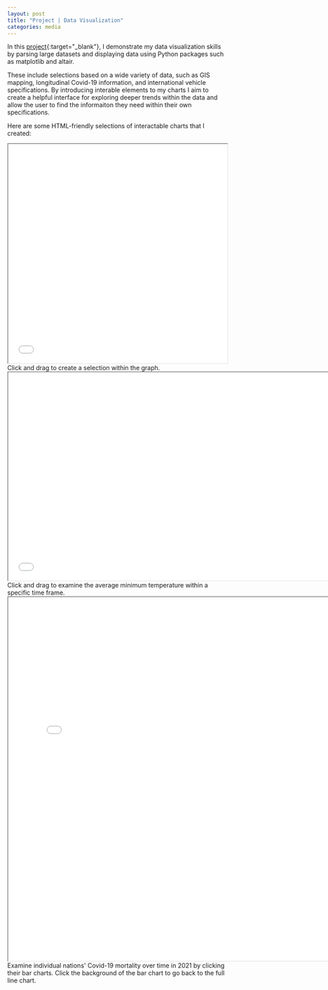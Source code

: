 ```yaml
---
layout: post
title: "Project | Data Visualization"
categories: media
---
```




In this [project](/assets/PortfolioDataViz.ipynb){:target="_blank"}, I demonstrate my data visualization skills by parsing large datasets and displaying data using Python packages such as matplotlib and altair.

These include selections based on a wide variety of data, such as GIS mapping, longitudinal Covid-19 information, and international vehicle specifications. By introducing interable elements to my charts I aim to create a helpful interface for exploring deeper trends within the data and allow the user to find the informaiton they need within their own specifications.

Here are some HTML-friendly selections of interactable charts that I created:

<iframe src="/assets/CarSelector.html" Height = "500" Width = "500" ></iframe>
Click and drag to create a selection within the graph.

<iframe src="/assets/WeatherChart.html" Height = "475" Width = "730" ></iframe>
Click and drag to examine the average minimum temperature within a specific time frame.

<iframe src="/assets/AdjustedCovidChart.html" Height = "830" Width = "775" ></iframe>
Examine individual nations' Covid-19 mortality over time in 2021 by clicking their bar charts. Click the background of the bar chart to go back to the full line chart. 
